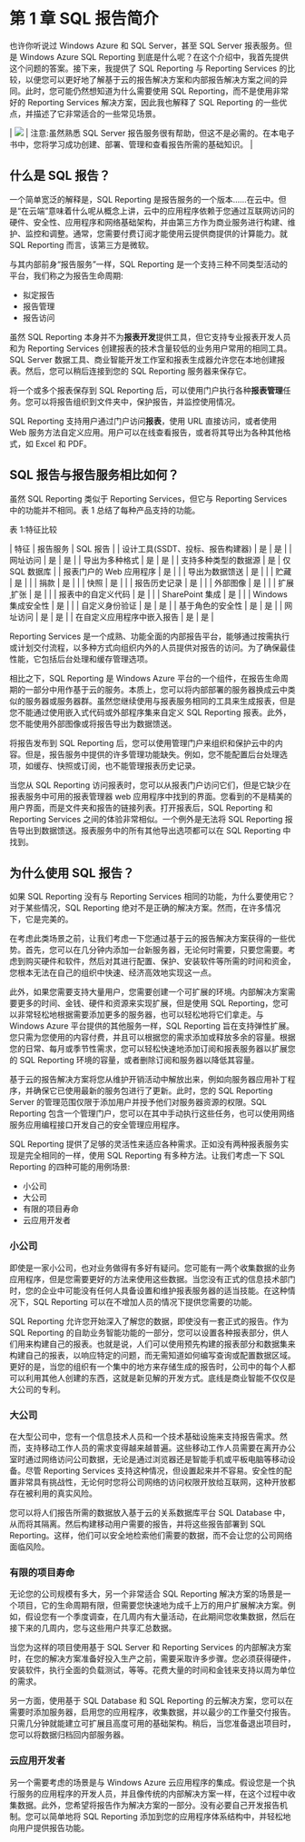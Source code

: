 # 第 1 章 SQL 报告简介

也许你听说过 Windows Azure 和 SQL Server，甚至 SQL Server 报表服务。但是 Windows Azure SQL Reporting 到底是什么呢？在这个介绍中，我首先提供这个问题的答案。接下来，我提供了 SQL Reporting 与 Reporting Services 的比较，以便您可以更好地了解基于云的报告解决方案和内部报告解决方案之间的异同。此时，您可能仍然想知道为什么需要使用 SQL Reporting，而不是使用非常好的 Reporting Services 解决方案，因此我也解释了 SQL Reporting 的一些优点，并描述了它非常适合的一些常见场景。

| ![](../Images/image001.png) | 注意:虽然熟悉 SQL Server 报告服务很有帮助，但这不是必需的。在本电子书中，您将学习成功创建、部署、管理和查看报告所需的基础知识。 |

## 什么是 SQL 报告？

一个简单宽泛的解释是，SQL Reporting 是报告服务的一个版本……在云中。但是“在云端”意味着什么呢从概念上讲，云中的应用程序依赖于您通过互联网访问的硬件、安全性、应用程序和网络基础架构，并由第三方作为商业服务进行构建、维护、监控和调整。通常，您需要付费订阅才能使用云提供商提供的计算能力。就 SQL Reporting 而言，该第三方是微软。

与其内部前身“报告服务”一样，SQL Reporting 是一个支持三种不同类型活动的平台，我们称之为报告生命周期:

*   拟定报告
*   报告管理
*   报告访问

虽然 SQL Reporting 本身并不为**报表开发**提供工具，但它支持专业报表开发人员和为 Reporting Services 创建报表的技术含量较低的业务用户常用的相同工具。SQL Server 数据工具、商业智能开发工作室和报表生成器允许您在本地创建报表。然后，您可以稍后连接到您的 SQL Reporting 服务器来保存它。

将一个或多个报表保存到 SQL Reporting 后，可以使用门户执行各种**报表管理**任务。您可以将报告组织到文件夹中，保护报告，并监控使用情况。

SQL Reporting 支持用户通过门户访问**报表**，使用 URL 直接访问，或者使用 Web 服务方法自定义应用。用户可以在线查看报告，或者将其导出为各种其他格式，如 Excel 和 PDF。

## SQL 报告与报告服务相比如何？

虽然 SQL Reporting 类似于 Reporting Services，但它与 Reporting Services 中的功能并不相同。表 1 总结了每种产品支持的功能。

表 1:特征比较

| 特征 | 报告服务 | SQL 报告 |
| 设计工具(SSDT、投标、报告构建器) | 是 | 是 |
| 网址访问 | 是 | 是 |
| 导出为多种格式 | 是 | 是 |
| 支持多种类型的数据源 | 是 | 仅 SQL 数据库 |
| 报表门户的 Web 应用程序 | 是 |  |
| 导出为数据馈送 | 是 |  |
| 贮藏 | 是 |  |
| 捐款 | 是 |  |
| 快照 | 是 |  |
| 报告历史记录 | 是 |  |
| 外部图像 | 是 |  |
| 扩展ˌ扩张 | 是 |  |
| 报表中的自定义代码 | 是 |  |
| SharePoint 集成 | 是 |  |
| Windows 集成安全性 | 是 |  |
| 自定义身份验证 | 是 | 是 |
| 基于角色的安全性 | 是 | 是 |
| 网址访问 | 是 | 是 |
| 在自定义应用程序中嵌入报告 | 是 | 是 |

Reporting Services 是一个成熟、功能全面的内部报告平台，能够通过按需执行或计划交付流程，以多种方式向组织内外的人员提供对报告的访问。为了确保最佳性能，它包括后台处理和缓存管理选项。

相比之下，SQL Reporting 是 Windows Azure 平台的一个组件，在报告生命周期的一部分中用作基于云的服务。本质上，您可以将内部部署的服务器换成云中类似的服务器或服务器群。虽然您继续使用与报表服务相同的工具来生成报表，但是您不能通过使用嵌入式代码或外部程序集来自定义 SQL Reporting 报表。此外，您不能使用外部图像或将报告导出为数据馈送。

将报告发布到 SQL Reporting 后，您可以使用管理门户来组织和保护云中的内容。但是，报告服务中提供的许多管理功能缺失。例如，您不能配置后台处理选项，如缓存、快照或订阅，也不能管理报表历史记录。

当您从 SQL Reporting 访问报表时，您可以从报表门户访问它们，但是它缺少在报表服务中可用的报表管理器 web 应用程序中找到的界面。您看到的不是精美的用户界面，而是文件夹和报告的链接列表。打开报表后，SQL Reporting 和 Reporting Services 之间的体验非常相似。一个例外是无法将 SQL Reporting 报告导出到数据馈送。报表服务中的所有其他导出选项都可以在 SQL Reporting 中找到。

## 为什么使用 SQL 报告？

如果 SQL Reporting 没有与 Reporting Services 相同的功能，为什么要使用它？对于某些情况，SQL Reporting 绝对不是正确的解决方案。然而，在许多情况下，它是完美的。

在考虑此类场景之前，让我们考虑一下您通过基于云的报告解决方案获得的一些优势。首先，您可以在几分钟内添加一台新服务器，无论何时需要，只要您需要。考虑到购买硬件和软件，然后对其进行配置、保护、安装软件等所需的时间和资金，您根本无法在自己的组织中快速、经济高效地实现这一点。

此外，如果您需要支持大量用户，您需要创建一个可扩展的环境。内部解决方案需要更多的时间、金钱、硬件和资源来实现扩展，但是使用 SQL Reporting，您可以非常轻松地根据需要添加更多的服务器，也可以轻松地将它们拿走。与 Windows Azure 平台提供的其他服务一样，SQL Reporting 旨在支持弹性扩展。您只需为您使用的内容付费，并且可以根据您的需求添加或释放多余的容量。根据您的日常、每月或季节性需求，您可以轻松快速地添加订阅和报表服务器以扩展您的 SQL Reporting 环境的容量，或者删除订阅和服务器以降低其容量。

基于云的报告解决方案将您从维护开销活动中解放出来，例如向服务器应用补丁程序，并确保它已使用最新的服务包进行了更新。此时，您的 SQL Reporting Server 的管理范围仅限于添加用户并授予他们对服务器资源的权限。SQL Reporting 包含一个管理门户，您可以在其中手动执行这些任务，也可以使用网络服务应用编程接口开发自己的安全管理应用程序。

SQL Reporting 提供了足够的灵活性来适应各种需求。正如没有两种报表服务实现是完全相同的一样，使用 SQL Reporting 有多种方法。让我们考虑一下 SQL Reporting 的四种可能的用例场景:

*   小公司
*   大公司
*   有限的项目寿命
*   云应用开发者

### 小公司

即使是一家小公司，也对业务做得有多好有疑问。您可能有一两个收集数据的业务应用程序，但是您需要更好的方法来使用这些数据。当您没有正式的信息技术部门时，您的企业中可能没有任何人具备设置和维护报表服务器的适当技能。在这种情况下，SQL Reporting 可以在不增加人员的情况下提供您需要的功能。

SQL Reporting 允许您开始深入了解您的数据，即使没有一套正式的报告。作为 SQL Reporting 的自助业务智能功能的一部分，您可以设置各种报表部分，供人们用来构建自己的报表。也就是说，人们可以使用预先构建的报表部分和数据集来构建自己的报表，以响应特定的问题，而无需知道如何编写查询或配置数据区域。更好的是，当您的组织有一个集中的地方来存储生成的报告时，公司中的每个人都可以利用其他人创建的东西，这就是新见解的开发方式。底线是商业智能不仅仅是大公司的专利。

### 大公司

在大型公司中，您有一个信息技术人员和一个技术基础设施来支持报告需求。然而，支持移动工作人员的需求变得越来越普遍。这些移动工作人员需要在离开办公室时通过网络访问公司数据，无论是通过浏览器还是智能手机或平板电脑等移动设备。尽管 Reporting Services 支持这种情况，但设置起来并不容易。安全性的配置非常具有挑战性，无论何时您将公司网络的访问权限开放给互联网，这种开放都存在被利用的真实风险。

您可以将人们报告所需的数据放入基于云的关系数据库平台 SQL Database 中，从而将其隔离。然后构建移动用户需要的报告，并将这些报告部署到 SQL Reporting。这样，他们可以安全地检索他们需要的数据，而不会让您的公司网络面临风险。

### 有限的项目寿命

无论您的公司规模有多大，另一个非常适合 SQL Reporting 解决方案的场景是一个项目，它的生命周期有限，但需要您快速地为成千上万的用户扩展解决方案。例如，假设您有一个季度调查，在几周内有大量活动，在此期间您收集数据，然后在接下来的几周内，您与这些用户共享汇总数据。

当您为这样的项目使用基于 SQL Server 和 Reporting Services 的内部解决方案时，在您的解决方案准备好投入生产之前，需要采取许多步骤。您必须获得硬件，安装软件，执行全面的负载测试，等等。花费大量的时间和金钱来支持以周为单位的需求。

另一方面，使用基于 SQL Database 和 SQL Reporting 的云解决方案，您可以在需要时添加服务器，启用您的应用程序，收集数据，并以最少的工作量交付报告。只需几分钟就能建立可扩展且高度可用的基础架构。稍后，当您准备退出项目时，您可以将数据归档回内部服务器。

### 云应用开发者

另一个需要考虑的场景是与 Windows Azure 云应用程序的集成。假设您是一个执行服务的应用程序的开发人员，并且像传统的内部解决方案一样，在这个过程中收集数据。此外，您希望将报告作为解决方案的一部分。没有必要自己开发报告机制。您可以简单地将 SQL Reporting 添加到您的应用程序体系结构中，并轻松地向用户提供报告功能。